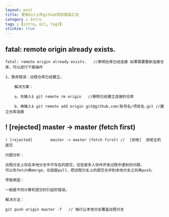 ```yaml
---
layout: post
title: 使用Git上传github项目错误汇总
category : Intro
tags : [intro, Git, tag2]
stickie: true
---
```


## fatal: remote origin already exists.   

	fatal: remote origin already exists.   //表明仓库已经连接 如果需要重新连接仓库，可以进行下面操作

	1、致命错误：远程仓库已经建立。  

		解决方案：

		a、先输入$ git remote rm origin   //删除已经建立连接的仓库

		b、再输入$ git remote add origin git@github.com:账号名/项目名.git //建立仓库连接


##  ! [rejected]        master -> master (fetch first)

	! [rejected]        master -> master (fetch first) //  [拒绝]  拒绝主机提交

	问题分析：

	远程分支上存在本地分支中不存在的提交，往往是多人协作开发过程中遇到的问题，
	可以先fetch再merge，也就是pull，把远程分支上的提交合并到本地分支之后再push。

	导致原因：

	一般是不同计算机提交的引起的错误。

	解决方法：

	git push origin master -f   // 强行让本地分支覆盖远程分支

